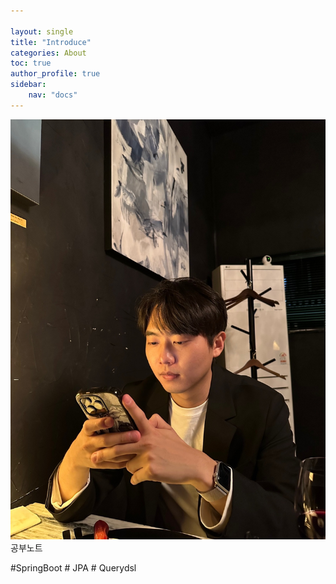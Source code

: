 ```yaml
---

layout: single
title: "Introduce"
categories: About
toc: true
author_profile: true
sidebar: 
    nav: "docs"
---
```



![me](/images/2022-08-22-first/self.jpeg)
공부노트


#SpringBoot # JPA # Querydsl
